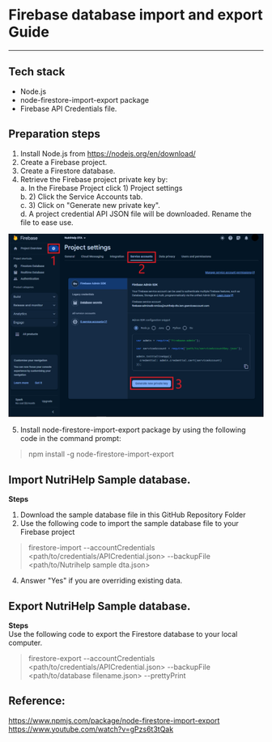 # Firebase database import and export Guide
---

## Tech stack
-   Node.js
-   node-firestore-import-export package
-   Firebase API Credentials file.

## Preparation steps
1.  Install Node.js from <https://nodejs.org/en/download/>
2.  Create a Firebase project.
3.  Create a Firestore database.
4.  Retrieve the Firebase project private key by:  
    a.  In the Firebase Project click 1) Project settings  
    b.  2) Click the Service Accounts tab.  
    c.  3) Click on "Generate new private key".  
    d.  A project credential API JSON file will be downloaded. Rename the file to ease use.  

![./Firestore steps.png](https://github.com/Gopher-Industries/Nutrihelp/blob/Johnlct/database/Docs/Firestore%20steps.png)

5.  Install node-firestore-import-export package by using the following code in the command prompt:

> npm install -g node-firestore-import-export

## Import NutriHelp Sample database.

**Steps**
1.  Download the sample database file in this GitHub Repository Folder
2.  Use the following code to import the sample database file to your Firebase project
    
> firestore-import \--accountCredentials
\<path/to/credentials/APICredential.json\> \--backupFile
\<path/to/Nutrihelp sample dta.json\>

4.  Answer "Yes" if you are overriding existing data.

## Export NutriHelp Sample database.

**Steps**  
Use the following code to export the Firestore database to your local computer.

> firestore-export \--accountCredentials
\<path/to/credentials/APICredential.json\> \--backupFile
\<path/to/database filename.json\> \--prettyPrint

## Reference:
<https://www.npmjs.com/package/node-firestore-import-export>  
<https://www.youtube.com/watch?v=gPzs6t3tQak>  
